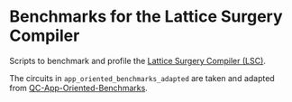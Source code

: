 # Benchmarks for the Lattice Surgery Compiler

Scripts to benchmark and profile the [Lattice Surgery Compiler (LSC)](https://github.com/latticesurgery-com/lattice-surgery-compiler).

The circuits in `app_oriented_benchmarks_adapted` are taken and adapted from [QC-App-Oriented-Benchmarks](https://github.com/SRI-International/QC-App-Oriented-Benchmarks).